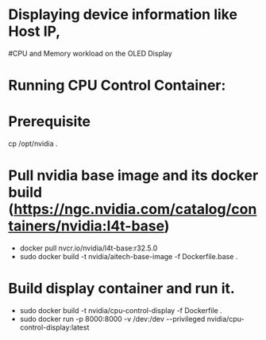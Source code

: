 # Displaying device information like Host IP, 
#CPU and Memory workload on the OLED Display

# Running CPU Control Container:
# Prerequisite
cp /opt/nvidia .

# Pull nvidia base image and its docker build (https://ngc.nvidia.com/catalog/containers/nvidia:l4t-base)
- docker pull nvcr.io/nvidia/l4t-base:r32.5.0
- sudo docker build -t nvidia/aitech-base-image -f Dockerfile.base .

# Build display container and run it.
- sudo docker build -t nvidia/cpu-control-display -f Dockerfile .
- sudo docker run -p 8000:8000 -v /dev:/dev --privileged nvidia/cpu-control-display:latest
